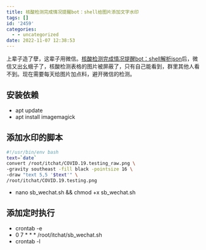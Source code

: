 ```yaml
---
title: 核酸检测完成情况提醒bot：shell给图片添加文字水印
tags: []
id: '2459'
categories:
  - - uncategorized
date: 2022-11-07 12:38:53
---
```


上辈子造了孽，这辈子用微信。[核酸检测完成情况提醒bot：shell解析json](https://occdn.limour.top/2415.html)后，微信又出幺蛾子了，核酸检测表格的图片被屏蔽了，只有自己能看到，群里其他人看不到。现在需要每天给图片加点料，避开微信的检测。

## 安装依赖

*   apt update
*   apt install imagemagick

## 添加水印的脚本

```bash
#!/usr/bin/env bash
text=`date`
convert /root/itchat/COVID.19.testing_raw.png \
-gravity southeast -fill black -pointsize 16 \
-draw "text 5,5 '$text'" \
/root/itchat/COVID.19.testing.png
```

*   nano sb\_wechat.sh && chmod +x sb\_wechat.sh

## 添加定时执行

*   crontab -e
*   0 7 \* \* \* /root/itchat/sb\_wechat.sh
*   crontab -l